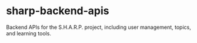# sharp-backend-apis
Backend APIs for the S.H.A.R.P. project, including user management, topics, and learning tools.
